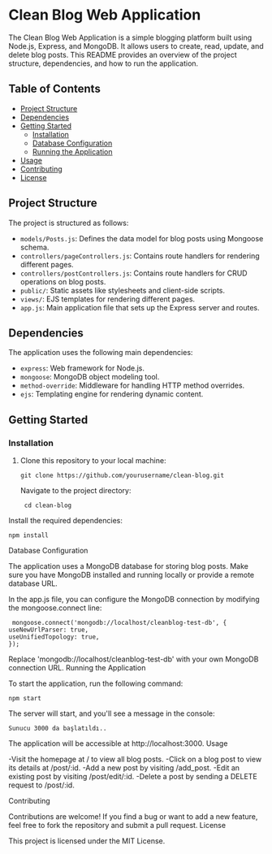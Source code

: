 # Clean Blog Web Application

The Clean Blog Web Application is a simple blogging platform built using Node.js, Express, and MongoDB. It allows users to create, read, update, and delete blog posts. This README provides an overview of the project structure, dependencies, and how to run the application.

## Table of Contents

- [Project Structure](#project-structure)
- [Dependencies](#dependencies)
- [Getting Started](#getting-started)
  - [Installation](#installation)
  - [Database Configuration](#database-configuration)
  - [Running the Application](#running-the-application)
- [Usage](#usage)
- [Contributing](#contributing)
- [License](#license)

## Project Structure

The project is structured as follows:

- `models/Posts.js`: Defines the data model for blog posts using Mongoose schema.
- `controllers/pageControllers.js`: Contains route handlers for rendering different pages.
- `controllers/postControllers.js`: Contains route handlers for CRUD operations on blog posts.
- `public/`: Static assets like stylesheets and client-side scripts.
- `views/`: EJS templates for rendering different pages.
- `app.js`: Main application file that sets up the Express server and routes.

## Dependencies

The application uses the following main dependencies:

- `express`: Web framework for Node.js.
- `mongoose`: MongoDB object modeling tool.
- `method-override`: Middleware for handling HTTP method overrides.
- `ejs`: Templating engine for rendering dynamic content.

## Getting Started

### Installation

1. Clone this repository to your local machine:

       git clone https://github.com/yourusername/clean-blog.git

   Navigate to the project directory:


        cd clean-blog

Install the required dependencies:


    npm install

Database Configuration

The application uses a MongoDB database for storing blog posts. Make sure you have MongoDB installed and running locally or provide a remote database URL.

In the app.js file, you can configure the MongoDB connection by modifying the mongoose.connect line:

     
     mongoose.connect('mongodb://localhost/cleanblog-test-db', {
    useNewUrlParser: true,
    useUnifiedTopology: true,
    });
Replace 'mongodb://localhost/cleanblog-test-db' with your own MongoDB connection URL.
Running the Application

To start the application, run the following command:


    npm start

The server will start, and you'll see a message in the console:


    Sunucu 3000 da başlatıldı..

The application will be accessible at http://localhost:3000.
Usage

  -Visit the homepage at / to view all blog posts.
  -Click on a blog post to view its details at /post/:id.
 -Add a new post by visiting /add_post.
  -Edit an existing post by visiting /post/edit/:id.
 -Delete a post by sending a DELETE request to /post/:id.

Contributing

Contributions are welcome! If you find a bug or want to add a new feature, feel free to fork the repository and submit a pull request.
License

This project is licensed under the MIT License.
